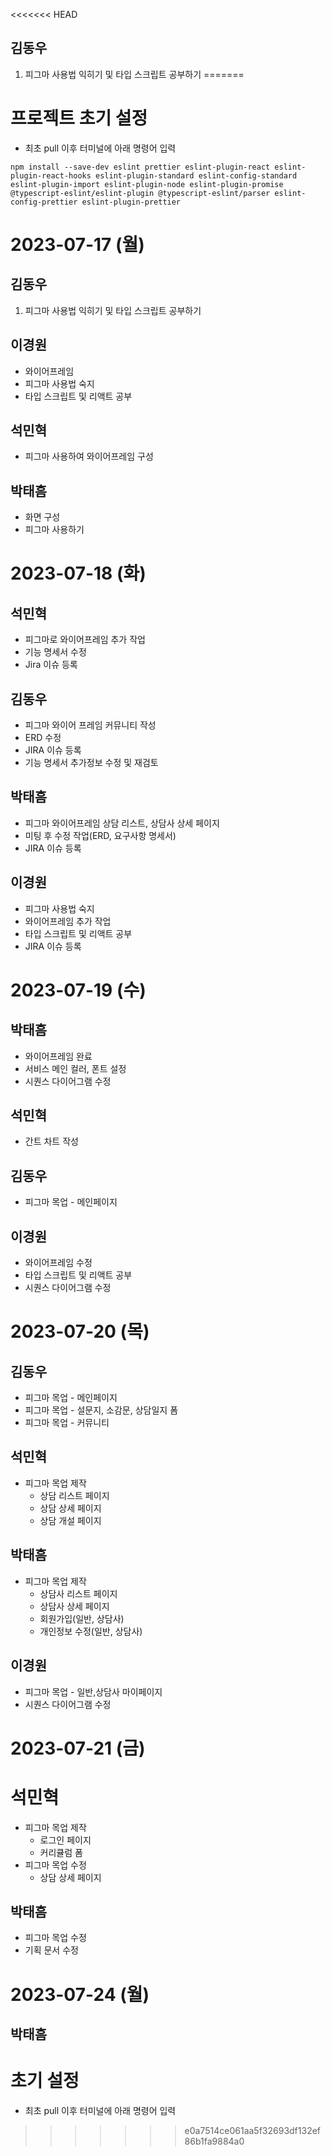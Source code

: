 <<<<<<< HEAD
## 김동우

1. 피그마 사용법 익히기 및 타입 스크립트 공부하기
=======
# 프로젝트 초기 설정

- 최초 pull 이후 터미널에 아래 명령어 입력

```
npm install --save-dev eslint prettier eslint-plugin-react eslint-plugin-react-hooks eslint-plugin-standard eslint-config-standard eslint-plugin-import eslint-plugin-node eslint-plugin-promise @typescript-eslint/eslint-plugin @typescript-eslint/parser eslint-config-prettier eslint-plugin-prettier
```

# 2023-07-17 (월)
 
## 김동우 
 
1. 피그마 사용법 익히기 및 타입 스크립트 공부하기

## 이경원

- 와이어프레임
- 피그마 사용법 숙지  
- 타입 스크립트 및 리액트 공부

## 석민혁

- 피그마 사용하여 와이어프레임 구성

## 박태흠

- 화면 구성
- 피그마 사용하기

# 2023-07-18 (화)

## 석민혁

- 피그마로 와이어프레임 추가 작업
- 기능 명세서 수정
- Jira 이슈 등록

## 김동우

- 피그마 와이어 프레임 커뮤니티 작성
- ERD 수정
- JIRA 이슈 등록
- 기능 명세서 추가정보 수정 및 재검토

## 박태흠

- 피그마 와이어프레임 상담 리스트, 상담사 상세 페이지
- 미팅 후 수정 작업(ERD, 요구사항 명세서)
- JIRA 이슈 등록

## 이경원

- 피그마 사용법 숙지
- 와이어프레임 추가 작업
- 타입 스크립트 및 리액트 공부
- JIRA 이슈 등록

# 2023-07-19 (수)

## 박태흠

- 와이어프레임 완료
- 서비스 메인 컬러, 폰트 설정
- 시퀀스 다이어그램 수정

## 석민혁

- 간트 차트 작성

## 김동우

- 피그마 목업 - 메인페이지

## 이경원

- 와이어프레임 수정
- 타입 스크립트 및 리액트 공부
- 시퀀스 다이어그램 수정

# 2023-07-20 (목)

## 김동우

- 피그마 목업 - 메인페이지
- 피그마 목업 - 설문지, 소감문, 상담일지 폼
- 피그마 목업 - 커뮤니티

## 석민혁

- 피그마 목업 제작
  - 상담 리스트 페이지
  - 상담 상세 페이지
  - 상담 개설 페이지

## 박태흠

- 피그마 목업 제작
  - 상담사 리스트 페이지
  - 상담사 상세 페이지
  - 회원가입(일반, 상담사)
  - 개인정보 수정(일반, 상담사)

## 이경원

- 피그마 목업 - 일반,상담사 마이페이지
- 시퀀스 다이어그램 수정

# 2023-07-21 (금)

# 석민혁

- 피그마 목업 제작
  - 로그인 페이지
  - 커리큘럼 폼
- 피그마 목업 수정
  - 상담 상세 페이지

## 박태흠

- 피그마 목업 수정
- 기획 문서 수정

# 2023-07-24 (월)

## 박태흠

# 초기 설정

- 최초 pull 이후 터미널에 아래 명령어 입력
>>>>>>> e0a7514ce061aa5f32693df132ef86b1fa9884a0
